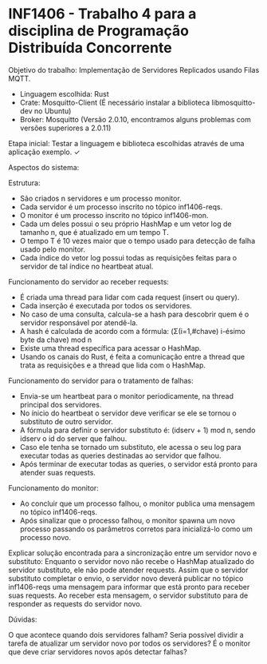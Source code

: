 # INF1406 - Trabalho 4 para a disciplina de Programação Distribuída Concorrente

Objetivo do trabalho: Implementação de Servidores Replicados usando Filas MQTT.

- Linguagem escolhida: Rust
- Crate: Mosquitto-Client (É necessário instalar a biblioteca libmosquitto-dev no Ubuntu)
- Broker: Mosquitto (Versão 2.0.10, encontramos alguns problemas com versões superiores a 2.0.11)

Etapa inicial: Testar a linguagem e biblioteca escolhidas através de uma aplicação exemplo. ✓

Aspectos do sistema: 

Estrutura:
- São criados n servidores e um processo monitor.
- Cada servidor é um processo inscrito no tópico inf1406-reqs. 
- O monitor é um processo inscrito no tópico inf1406-mon.
- Cada um deles possui o seu próprio HashMap e um vetor log de tamanho n, que é atualizado em um tempo T.
- O tempo T é 10 vezes maior que o tempo usado para detecção de falha usado pelo monitor.
- Cada índice do vetor log possui todas as requisições feitas para o servidor de tal índice no heartbeat atual.

Funcionamento do servidor ao receber requests:
- É criada uma thread para lidar com cada request (insert ou query).
- Cada inserção é executada por todos os servidores.
- No caso de uma consulta, calcula-se a hash para descobrir quem é o servidor responsável por atendê-la.
- A hash é calculada de acordo com a fórmula: (Σ(i=1,#chave) i-ésimo byte da chave) mod n
- Existe uma thread específica para acessar o HashMap.
- Usando os canais do Rust, é feita a comunicação entre a thread que trata as requisições e a thread que lida com o HashMap.

Funcionamento do servidor para o tratamento de falhas:
- Envia-se um heartbeat para o monitor periodicamente, na thread principal dos servidores.
- No ínicio do heartbeat o servidor deve verificar se ele se tornou o substituto de outro servidor.
- A fórmula para definir o servidor substituto é: (idserv + 1) mod n, sendo idserv o id do server que falhou.
- Caso ele tenha se tornado um substituto, ele acessa o seu log para executar todas as queries destinadas ao servidor que falhou.
- Após terminar de executar todas as queries, o servidor está pronto para atender suas requests.

Funcionamento do monitor:
- Ao concluir que um processo falhou, o monitor publica uma mensagem no tópico inf1406-reqs.
- Após sinalizar que o processo falhou, o monitor spawna um novo processo passando os parâmetros corretos para inicializá-lo como um processo novo.

Explicar solução encontrada para a sincronização entre um servidor novo e substituto: Enquanto o servidor novo não recebe o HashMap atualizado do servidor substituto, ele não pode atender requests. Assim que o servidor substituto completar o envio, o servidor novo deverá publicar no tópico inf1406-reqs uma mensagem para informar que está pronto para receber suas requests. Ao receber esta mensagem, o servidor substituto para de responder as requests do servidor novo.

Dúvidas:

O que acontece quando dois servidores falham?
Seria possível dividir a tarefa de atualizar um servidor novo por todos os servidores?
É o monitor que deve criar servidores novos após detectar falhas?
